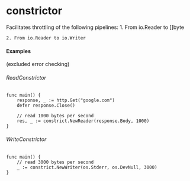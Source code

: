 # constrictor

Facilitates throttling of the following pipelines:
    1. From io.Reader to []byte
    
    2. From io.Reader to io.Writer

#### Examples
(excluded error checking)

###### ReadConstrictor
```
func main() {
    response, _ := http.Get("google.com")
    defer response.Close()

    // read 1000 bytes per second
    res, _ := constrict.NewReader(response.Body, 1000)
}
```

###### WriteConstrictor
```
func main() {
    // read 3000 bytes per second
    _ := constrict.NewWriter(os.Stderr, os.DevNull, 3000)
}
```
